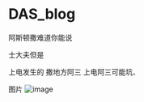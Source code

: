 # DAS_blog
阿斯顿撒难道你能说

士大夫但是

上电发生的
撒地方阿三
上电阿三可能坑、


图片
![image](https://user-images.githubusercontent.com/84896436/121177572-2534df80-c890-11eb-8c47-cb8c35d1f8fe.png)

